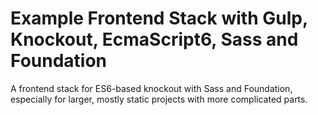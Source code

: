 # Example Frontend Stack with Gulp, Knockout, EcmaScript6, Sass and Foundation

A frontend stack for ES6-based knockout with Sass and Foundation, especially for larger,
mostly static projects with more complicated parts.
